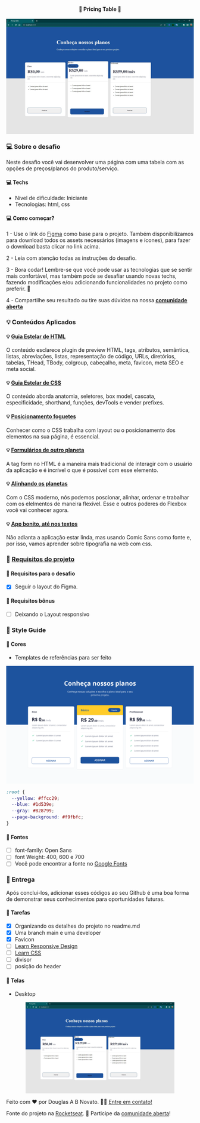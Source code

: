 <h4 align="center"> 
	🚧 Pricing Table 🚀
</h4>

<p align="center" style="display: flex; align-items: flex-start; justify-content: center;">
  <img alt="versão 1 do projeto" title="#rocketnews" src="./.github/tela-1.jpg">
</p>  

### 💻 Sobre o desafio

Neste desafio você vai desenvolver uma página com uma tabela com as opções de preços/planos do produto/serviço.


#### 💻 Techs

- Nível de dificuldade: Iniciante
- Tecnologias: html, css

#### 💻 Como começar?

1 - Use o link do [Figma](https://www.figma.com/file/2EiRU7P9HpD0S1Rkd6x9Vd/DD-%2F-Pricing-Table-(Copy)?node-id=3%3A2) como base para o projeto. Também disponibilizamos para download todos os assets necessários (imagens e ícones), para fazer o download basta clicar no link acima.  

2 - Leia com atenção todas as instruções do desafio.

3 - Bora codar! Lembre-se que você pode usar as tecnologias que se sentir mais confortável, mas também pode se desafiar usando novas techs, fazendo modificações e/ou adicionando funcionalidades no projeto como preferir. 🚀

4 - Compartilhe seu resultado ou tire suas dúvidas na nossa [**comunidade aberta**](https://discord.gg/bacwY2gDCF)

### 💡 Conteúdos Aplicados


#### 💡 [Guia Estelar de HTML](https://app.rocketseat.com.br/discover/course/o-guia-estelar-de-html)
O conteúdo esclarece plugin de preview HTML, tags, atributos, semântica, listas, abreviações, listas, representação de código, URLs, diretórios, tabelas, THead, TBody, colgroup, cabeçalho, meta, favicon, meta SEO e meta social.

#### 💡 [Guia Estelar de CSS](https://app.rocketseat.com.br/discover/course/o-guia-estelar-de-css)
O conteúdo aborda anatomia, seletores, box model, cascata, especificidade, shorthand, funções, devTools e vender prefixes.

#### 💡 [Posicionamento foguetes](https://app.rocketseat.com.br/discover/course/posicionando-foguetes)
Conhecer como o CSS trabalha com layout ou o posicionamento dos elementos na sua página, é essencial.

#### 💡 [Formulários de outro planeta](https://app.rocketseat.com.br/discover/course/formularios-de-outro-planeta)
A tag form no HTML é a maneira mais tradicional de interagir com o usuário da aplicação e é incrível o que é possível com esse elemento.

#### 💡 [Alinhando os planetas](https://app.rocketseat.com.br/node/flexbox)
Com o CSS moderno, nós podemos poscionar, alinhar, ordenar e trabalhar com os elelmentos de maneira flexível. Esse e outros poderes do Flexbox você vai conhecer agora.

#### 💡 [App bonito, até nos textos](https://app.rocketseat.com.br/node/flexbox)
Não adianta a aplicação estar linda, mas usando Comic Sans como fonte e, por isso, vamos aprender sobre tipografia na web com css.

### 🚀 [Requisitos do projeto](https://efficient-sloth-d85.notion.site/Desafio-Pricing-Table-e0b6f59253e54d229fdde09228226b32)

#### 🚀 Requisitos para o desafio 

- [x] Seguir o layout do Figma.

#### 🚀 Requisitos bônus 

- [ ] Deixando o Layout responsivo
 
### 🎨 Style Guide

#### 🎨 Cores

- Templates de referências para ser feito

<p align="center" style="display: flex; align-items: flex-start; justify-content: center;">
  <img alt="versão 1 do projeto" title="#rocketnews" src="./.github/Desktop.png" >
</p>  

````css
:root {
  --yellow: #ffcc29;
  --blue: #1d539e;
  --gray: #828799;
  --page-background: #f9fbfc;
}
````

#### 🎨 Fontes

- [ ] font-family: Open Sans
- [ ] font Weight: 400, 600 e 700
- [ ] Você pode encontrar a fonte no [Google Fonts](https://fonts.google.com/)

### 📅 Entrega

Após concluí-los, adicionar esses códigos ao seu Github é uma boa forma de demonstrar seus conhecimentos para oportunidades futuras.

#### 📅 Tarefas

- [x] Organizando os detalhes do projeto no readme.md
- [x] Uma branch main e uma developer
- [x] Favicon
- [ ] [Learn Responsive Design](https://web.dev/learn/design/)
- [ ] [Learn CSS](https://web.dev/learn/css/)
- [ ] divisor
- [ ] posição do header

#### 📅 Telas

- Desktop

<p align="center" style="display: flex; align-items: flex-start; justify-content: center;">
  <img alt="versão 1 do projeto" title="#rocketnews" src="./.github/tela-1.jpg" width="400px">
</p>  

Feito com ❤️ por Douglas A B Novato. 👋🏽 [Entre em contato!](https://www.linkedin.com/in/douglasabnovato/)
 
Fonte do projeto na [Rocketseat](https://www.rocketseat.com.br/). 👋 Participe da [comunidade aberta](https://discord.gg/bacwY2gDCF)!
